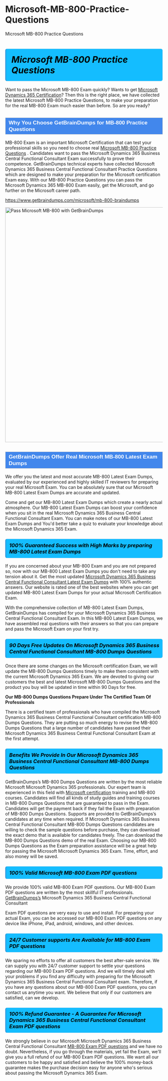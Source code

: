 # Microsoft-MB-800-Practice-Questions
Microsoft MB-800 Practice Questions
<h1><strong><span style="display: block; color: #000000; background: #14BDFF; border: 0.5px solid #AED6F1; border-left: 3px solid #3498DB; padding: .6em; border-radius: 6px;">                     <em>Microsoft MB-800 <span class="exam_variation">Practice Questions</span> </em>                </span></strong>            </h1>                        <p>Want to pass the Microsoft MB-800 Exam quickly? Wants to get <a href="https://www.getbraindumps.com/microsoft/microsoft-dynamics-365-braindumps.html">Microsoft Dynamics 365 Certification</a>?  Then this is the right place, we have collected the             latest Microsoft MB-800 <span class="exam_variation">Practice Questions</span>, to make your preparation for the real MB-800 Exam much easier than before. So are you ready?</p>                        <h2 style="background: #4287ec; border: 1px solid #cccccc; padding: 5px 10px;">                <span style="color: #ffffff;">                    <span style="font-size: 11pt;">                        <span style="line-height: normal;">                            <span style="font-family: Calibri,sans-serif;">                                <strong>                                    <span style="font-size: 13.0pt;">Why You Choose GetBrainDumps for MB-800 <span class="exam_variation">Practice Questions</span></span>                                </strong>                            </span>                        </span>                    </span>                </span>            </h2>                        <p>MB-800 Exam is an important Microsoft Certification that can test your professional skills so you need to choose real <a href="https://www.getbraindumps.com/microsoft/mb-800-braindumps">Microsoft MB-800 <span class="exam_variation">Practice Questions</span></a> .             Candidates want to pass the Microsoft Dynamics 365 Business Central Functional Consultant Exam successfully to prove their competence. GetBrainDumps technical experts             have collected Microsoft Dynamics 365 Business Central Functional Consultant <span class="exam_variation">Practice Questions</span> which are designed to make your preparation for the Microsoft certification Exam easy. With our             MB-800 <span class="exam_variation">Practice Questions</span> you can pass the Microsoft Dynamics 365 MB-800 Exam easily, get the Microsoft, and go further on the Microsoft career path.</p>                        <p><a href="https://www.getbraindumps.com/microsoft/mb-800-braindumps">https://www.getbraindumps.com/microsoft/mb-800-braindumps</a></p>                        <p><a href="https://www.getbraindumps.com/"><img src="https://www.getbraindumps.com/images/get-updated-exam-questions-with-discount-getbraindumps.jpg" class="postImage" alt="Pass Microsoft MB-800 with GetBrainDumps" width="750"></a></p>                            <h2 style="background: #4287ec; border: 1px solid #cccccc; padding: 5px 10px;">                <span style="color: #ffffff;">                    <span style="font-size: 11pt;">                        <span style="line-height: normal;">                            <span style="font-family: Calibri,sans-serif;">                                <strong>                                    <span style="font-size: 13.0pt;">GetBrainDumps Offer Real Microsoft MB-800 <span class="exam_variation2">Latest Exam Dumps</span></span>                                </strong>                            </span>                        </span>                    </span>                </span>            </h2>                        <p>We offer you the latest and most accurate MB-800 <span class="exam_variation2">Latest Exam Dumps</span>, evaluated by our experienced and highly skilled IT reviewers for preparing your             real Microsoft Exam. You can be absolutely sure that our Microsoft MB-800 <span class="exam_variation2">Latest Exam Dumps</span> are accurate and updated.</p>                        <p>Come and get our MB-800 <span class="exam_variation2">Latest Exam Dumps</span> which create a nearly actual atmosphere. Our MB-800 <span class="exam_variation2">Latest Exam Dumps</span> can boost your confidence when you sit             in the real Microsoft Dynamics 365 Business Central Functional Consultant Exam. You can make notes of our MB-800 <span class="exam_variation2">Latest Exam Dumps</span> and You'd better take a quiz to evaluate             your knowledge about the Microsoft Dynamics 365 Exam.</p>                        <h3>                <strong>                    <span style="display: block; color: #000000; background: #14BDFF; border: 0.5px solid #AED6F1; border-left: 3px solid #3498DB; padding: .6em; border-radius: 6px;">                        <em>100% Guaranteed Success with High Marks by preparing MB-800 <span class="exam_variation2">Latest Exam Dumps</span></em>                    </span>                </strong>            </h3>                        <p>If you are concerned about your MB-800 Exam and you are not prepared so, now with our MB-800 <span class="exam_variation2">Latest Exam Dumps</span> you don't need to take any tension about it.            Get the most updated <a href="https://www.getbraindumps.com/microsoft/mb-800-braindumps">Microsoft Dynamics 365 Business Central Functional Consultant <span class="exam_variation2">Latest Exam Dumps</span></a> with 100% authentic answers. Our website is rated one of the best websites where you can             get updated MB-800 <span class="exam_variation2">Latest Exam Dumps</span> for your actual Microsoft Certification Exam.</p>                        <p>With the comprehensive collection of MB-800 <span class="exam_variation2">Latest Exam Dumps</span>, GetBrainDumps has compiled for your Microsoft Dynamics 365 Business Central Functional Consultant Exam. In this MB-800 <span class="exam_variation2">Latest Exam Dumps</span>,             we have assembled real questions with their answers so that you can prepare and pass the Microsoft Exam on your first try.</p>                        <h3>                <strong>                    <span style="display: block; color: #000000; background: #14BDFF; border: 0.5px solid #AED6F1; border-left: 3px solid #3498DB; padding: .6em; border-radius: 6px;">                        <em>90 Days Free Updates On Microsoft Dynamics 365 Business Central Functional Consultant MB-800 <span class="exam_variation3">Dumps Questions</span></em>                    </span>                </strong>            </h3>                        <p>Once there are some changes on the Microsoft certification Exam, we will update the MB-800 <span class="exam_variation3">Dumps Questions</span> timely to make them consistent with the current             Microsoft Dynamics 365 Exam. We are devoted to giving our customers the best and latest Microsoft MB-800 <span class="exam_variation3">Dumps Questions</span> and the product you buy             will be updated in time within 90 Days for free.</p>                        <p><strong>Our MB-800 <span class="exam_variation3">Dumps Questions</span> Prepare Under The Certified Team Of Professionals</strong></p>                        <p>There is a certified team of professionals who have compiled the Microsoft Dynamics 365 Business Central Functional Consultant certification             MB-800 <span class="exam_variation3">Dumps Questions</span>. They are putting so much energy to revise the MB-800 <span class="exam_variation3">Dumps Questions</span> that a large number of candidates have passed             their Microsoft Dynamics 365 Business Central Functional Consultant Exam  at the first attempt.</p>                        <h3>                <strong>                    <span style="display: block; color: #000000; background: #14BDFF; border: 0.5px solid #AED6F1; border-left: 3px solid #3498DB; padding: .6em; border-radius: 6px;">                        <em>Benefits We Provide In Our Microsoft Dynamics 365 Business Central Functional Consultant MB-800 <span class="exam_variation3">Dumps Questions</span></em>                    </span>                </strong>            </h3>                        <p>GetBrainDumps’s MB-800 <span class="exam_variation3">Dumps Questions</span> are written by the most reliable Microsoft Microsoft Dynamics 365 professionals. Our expert team is experienced in             this field with <a href="https://www.getbraindumps.com/microsoft-braindumps.html">Microsoft certification</a> training and MB-800 courses. Candidates will find all kinds of study guides and training courses in             MB-800 <span class="exam_variation3">Dumps Questions</span> that are guaranteed to pass in the Exam. Candidates will get the payment back if they fail the Exam with preparation of             MB-800 <span class="exam_variation3">Dumps Questions</span>. Supports are provided to GetBrainDumps’s candidates at any time when required. If Microsoft Dynamics 365 Business Central Functional Consultant             MB-800 <span class="exam_variation3">Dumps Questions</span> candidates are willing to check the sample questions before purchase, they can download the exact demo that is available             for candidates freely. The can download the MB-800 <span class="exam_variation3">Dumps Questions</span> demo of the real Exam. Choosing our MB-800 <span class="exam_variation3">Dumps Questions</span> as the Exam preparation             assistance will be a great help for passing the Microsoft Microsoft Dynamics 365 Exam. Time, effort, and also money will be saved.</p>                        <h3>                <strong>                    <span style="display: block; color: #000000; background: #14BDFF; border: 0.5px solid #AED6F1; border-left: 3px solid #3498DB; padding: .6em; border-radius: 6px;">                        <em>100% Valid Microsoft MB-800 <span class="exam_variation4">Exam PDF questions</span></em>                    </span>                </strong>            </h3>                        <p>We provide 100% valid MB-800 <span class="exam_variation4">Exam PDF questions</span>. Our MB-800 <span class="exam_variation4">Exam PDF questions</span> are written by the most skillful IT professionals. <a href="https://www.getbraindumps.com/">GetBrainDumps’s</a> Microsoft Dynamics 365 Business Central Functional Consultant</p>            <p> <span class="exam_variation4">Exam PDF questions</span> are very easy to use and install. For preparing your actual Exam, you can be accessed our MB-800 <span class="exam_variation4">Exam PDF questions</span> on any device like iPhone, iPad, android, windows, and other devices.</p>                        <h3>                <strong>                    <span style="display: block; color: #000000; background: #14BDFF; border: 0.5px solid #AED6F1; border-left: 3px solid #3498DB; padding: .6em; border-radius: 6px;">                        <em>24/7 Customer supports Are Available for MB-800 <span class="exam_variation4">Exam PDF questions</span></em>                    </span>                </strong>            </h3>                        <p>We sparing no efforts to offer all customers the best after-sale service. We can supply you with 24/7 customer support to settle your             questions regarding our MB-800 <span class="exam_variation4">Exam PDF questions</span>. And we will timely deal with your problems if you find any difficulty with preparing for the             Microsoft Dynamics 365 Business Central Functional Consultant exam. Therefore, if you have any questions about our MB-800 <span class="exam_variation4">Exam PDF questions</span>, you can contact us             anytime you want. We believe that only if our customers are satisfied, can we develop.</p>                        <h3>                <strong>                    <span style="display: block; color: #000000; background: #14BDFF; border: 0.5px solid #AED6F1; border-left: 3px solid #3498DB; padding: .6em; border-radius: 6px;">                        <em>100% Refund Guarantee - A Guarantee For Microsoft Dynamics 365 Business Central Functional Consultant <span class="exam_variation4">Exam PDF questions</span></em>                    </span>                </strong>            </h3>                        <p>We strongly believe in our Microsoft Microsoft Dynamics 365 Business Central Functional Consultant <a href="https://www.getbraindumps.com/microsoft/mb-800-braindumps">MB-800 <span class="exam_variation4">Exam PDF questions</span></a> and we have no doubt. Nevertheless, if you go through             the materials, yet fail the Exam, we'll give you a full refund of our MB-800 <span class="exam_variation4">Exam PDF questions</span>. We want all our customers to be happy and satisfied and             believe the 100% money-back guarantee makes the purchase decision easy for anyone who's serious about passing the Microsoft Dynamics 365 Exam.</p>                    
